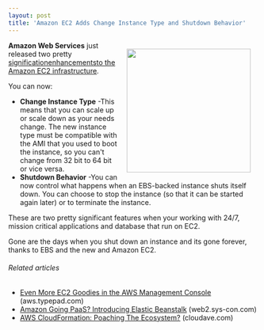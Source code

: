 ```yaml
---
layout: post
title: 'Amazon EC2 Adds Change Instance Type and Shutdown Behavior'
---
```

<img style="padding: 15px;" src="http://kinlane-productions.s3.amazonaws.com/AWS_LOGO_CMYK.jpg" alt="" width="250" align="right" /><strong>Amazon Web Services</strong> just released two pretty <a title="Amazon EC2 Enhancements" href="http://aws.typepad.com/aws/2011/03/even-more-ec2-goodies-in-the-aws-management-console.html">significationenhancementsto the Amazon EC2 infrastructure</a>.<p></p>
You can now:
<ul class="mainlist">
	<li><strong>Change Instance Type</strong> -This means that you can scale up or scale down as your needs change. The new instance type must be compatible with the AMI that you used to boot the instance, so you can't change from 32 bit to 64 bit or vice versa.</li>
	<li><strong>Shutdown Behavior</strong> -You can now control what happens when an EBS-backed instance shuts itself down. You can choose to stop the instance (so that it can be started again later) or to terminate the instance.</li>
</ul>
These are two pretty significant features when your working with 24/7, mission critical applications and database that run on EC2.<p></p>
Gone are the days when you shut down an instance and its gone forever, thanks to EBS and the new and Amazon EC2.
<h6 class="zemanta-related-title" style="font-size: 1em;">Related articles</h6>
<ul class="zemanta-article-ul">
	<li class="zemanta-article-ul-li"><a href="http://aws.typepad.com/aws/2011/03/even-more-ec2-goodies-in-the-aws-management-console.html">Even More EC2 Goodies in the AWS Management Console</a> (aws.typepad.com)</li>
	<li class="zemanta-article-ul-li"><a href="http://web2.sys-con.com/node/1687874">Amazon Going PaaS? Introducing Elastic Beanstalk</a> (web2.sys-con.com)</li>
	<li class="zemanta-article-ul-li"><a href="http://www.cloudave.com/10183/aws-cloudformation-poaching-the-ecosystem/">AWS CloudFormation: Poaching The Ecosystem?</a> (cloudave.com)</li>
</ul>

